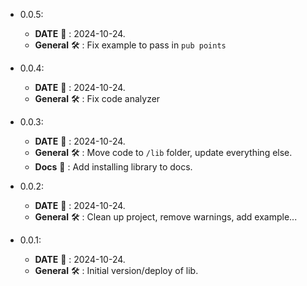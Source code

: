 * 0.0.5:
  * **DATE** :date: : 2024-10-24.
  * **General** :hammer_and_wrench: : Fix example to pass in `pub points`

* 0.0.4:
  * **DATE** :date: : 2024-10-24.
  * **General** :hammer_and_wrench: : Fix code analyzer

* 0.0.3:
    * **DATE** :date: : 2024-10-24.
    * **General** :hammer_and_wrench: : Move code to `/lib` folder, update everything else.
    * **Docs** :scroll: : Add installing library to docs.

* 0.0.2:
    * **DATE** :date: : 2024-10-24.
    * **General** :hammer_and_wrench: : Clean up project, remove warnings, add example...

* 0.0.1:
    * **DATE** :date: : 2024-10-24.
    * **General** :hammer_and_wrench: : Initial version/deploy of lib.